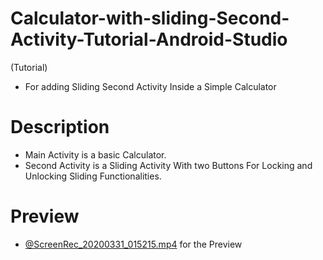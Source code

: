 # Calculator-with-sliding-Second-Activity-Tutorial-Android-Studio
(Tutorial)
- For adding Sliding Second Activity Inside a Simple Calculator
# Description
- Main Activity is a basic Calculator. 
- Second Activity is a Sliding Activity With two Buttons For Locking and Unlocking Sliding Functionalities.
 # Preview
 - [@ScreenRec_20200331_015215.mp4](https://github.com/arshanwar/Calculator-with-sliding-Second-Activity-Tutorial-Android-Studio/blob/master/ScreenRec_20200331_015215.mp4) for the Preview
